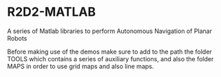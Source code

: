 # R2D2-MATLAB
A series of Matlab libraries to perform Autonomous Navigation of Planar Robots

Before making use of the demos make sure to add to the path the folder TOOLS 
which contains a series of auxiliary functions,
and also the folder MAPS in order to use grid maps and also line maps.

